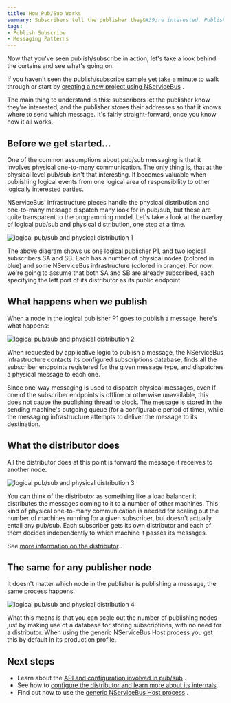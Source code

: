 ```yaml
---
title: How Pub/Sub Works
summary: Subscribers tell the publisher they&#39;re interested. Publishers store addresses for sending messages.
tags:
- Publish Subscribe
- Messaging Patterns
---
```


Now that you've seen publish/subscribe in action, let's take a look behind the curtains and see what's going on.

If you haven't seen the [publish/subscribe sample](publish-subscribe-sample.md) yet take a minute to walk through or start by [creating a new project using NServiceBus](NServiceBus-Step-by-Step-Guide) .

The main thing to understand is this: subscribers let the publisher know they're interested, and the publisher stores their addresses so that it knows where to send which message. It's fairly straight-forward, once you know how it all works.

Before we get started...
------------------------

One of the common assumptions about pub/sub messaging is that it involves physical one-to-many communication. The only thing is, that at the physical level pub/sub isn't that interesting. It becomes valuable when publishing logical events from one logical area of responsibility to other logically interested parties.

NServiceBus' infrastructure pieces handle the physical distribution and one-to-many message dispatch many look for in pub/sub, but these are quite transparent to the programming model. Let's take a look at the overlay of logical pub/sub and physical distribution, one step at a time.

![logical pub/sub and physical distribution 1](nservicebus_pubsub_1.png)

The above diagram shows us one logical publisher P1, and two logical subscribers SA and SB. Each has a number of physical nodes (colored in blue) and some NServiceBus infrastructure (colored in orange). For now, we're going to assume that both SA and SB are already subscribed, each specifying the left port of its distributor as its public endpoint.

What happens when we publish
----------------------------

When a node in the logical publisher P1 goes to publish a message, here's what happens:

![logical pub/sub and physical distribution 2](nservicebus_pubsub_2.png)

When requested by applicative logic to publish a message, the NServiceBus infrastructure contacts its configured subscriptions database, finds all the subscriber endpoints registered for the given message type, and dispatches a physical message to each one.

Since one-way messaging is used to dispatch physical messages, even if one of the subscriber endpoints is offline or otherwise unavailable, this does not cause the publishing thread to block. The message is stored in the sending machine's outgoing queue (for a configurable period of time), while the messaging infrastructure attempts to deliver the message to its destination.

What the distributor does
-------------------------

All the distributor does at this point is forward the message it receives to another node.

![logical pub/sub and physical distribution 3](nservicebus_pubsub_3.png)

You can think of the distributor as something like a load balancer it distributes the messages coming to it to a number of other machines. This kind of physical one-to-many communication is needed for scaling out the number of machines running for a given subscriber, but doesn't actually entail any pub/sub. Each subscriber gets its own distributor and each of them decides independently to which machine it passes its messages.

See [more information on the distributor](load-balancing-with-the-distributor) .

The same for any publisher node
-------------------------------

It doesn't matter which node in the publisher is publishing a message, the same process happens.

![logical pub/sub and physical distribution 4](nservicebus_pubsub_4.png)

What this means is that you can scale out the number of publishing nodes just by making use of a database for storing subscriptions, with no need for a distributor. When using the generic NServiceBus Host process you get this by default in its production profile.

Next steps
----------

-   Learn about the [API and configuration involved in pub/sub](publish-subscribe-configuration) .
-   See how to [configure the distributor and learn more about its internals](load-balancing-with-the-distributor).
-   Find out how to use the [generic NServiceBus Host process](the-nservicebus-host) .


